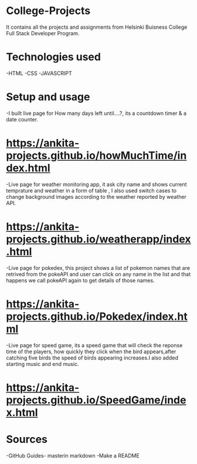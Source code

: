 # College-Projects

It contains all the projects and assignments from Helsinki Buisness College Full Stack Developer Program.

# Technologies used

-HTML
-CSS
-JAVASCRIPT

# Setup and usage

-I built live page for How many days left until....?, its a countdown timer & a date counter.
 # https://ankita-projects.github.io/howMuchTime/index.html
-Live page for weather monitoring app, it ask city name and shows current temprature and weather in a form of table , I also used switch cases to change background images according to the weather reported by weather API.
 # https://ankita-projects.github.io/weatherapp/index.html
-Live page for pokedex, this project shows a list of pokemon names that are retrived from the pokeAPI and user can click on any name in the list and that happens we call pokeAPI again to get details of those names. 
 # https://ankita-projects.github.io/Pokedex/index.html
-Live page for speed game, its a speed game that will check the reponse time of the players, how quickly they click when the bird appears,after catching five birds the speed of birds appearing increases.I also added starting music and end music.
# https://ankita-projects.github.io/SpeedGame/index.html

# Sources 
-GitHub Guides- masterin markdown
-Make a README 